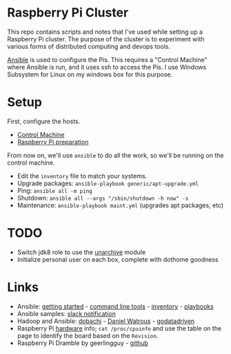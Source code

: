 # Raspberry Pi Cluster

This repo contains scripts and notes that I've used while setting up a Raspberry Pi cluster.
The purpose of the cluster is to experiment with various forms of distributed computing and devops tools.

[Ansible](http://docs.ansible.com/ansible/latest/intro_getting_started.html) is used to configure the Pis.
This requires a "Control Machine" where Ansible is run, and it uses ssh to access the Pis.
I use Windows Subsystem for Linux on my windows box for this purpose.


# Setup

First, configure the hosts.

* [Control Machine](docs/control-prep.md)
* [Raspberry Pi preparation](docs/pi-prep.md)

From now on, we'll use `ansible` to do all the work, so we'll be running on the control machine.

* Edit the `inventory` file to match your systems.
* Upgrade packages: `ansible-playbook generic/apt-upgrade.yml`
* Ping: `ansible all -m ping`
* Shutdown: `ansible all --args "/sbin/shutdown -h now" -s`
* Maintenance: `ansible-playbook maint.yml`  (upgrades apt packages, etc)

# TODO

* Switch jdk8 role to use the [unarchive](http://docs.ansible.com/ansible/latest/unarchive_module.html) module
* Initialize personal user on each box, complete with dothome goodness

# Links

* Ansible: [getting started](http://docs.ansible.com/ansible/latest/intro_getting_started.html) - [command line tools](https://docs.ansible.com/ansible/latest/command_line_tools.html) - [inventory](http://docs.ansible.com/ansible/latest/intro_inventory.html) - [playbooks](http://docs.ansible.com/ansible/latest/playbooks_intro.html)
* Ansible samples: [slack notification](https://github.com/hico-horiuchi/ansible-playbooks/blob/master/apt/apt.yml)
* Hadoop and Ansible: [dobachi](https://github.com/dobachi/ansible-hadoop) - [Daniel Watrous](https://github.com/dwatrous/hadoop-multi-server-ansible) - [godatadriven](https://github.com/godatadriven/ansible_cluster)
* Raspberry Pi [hardware](https://elinux.org/RPi_HardwareHistory) info; `cat /proc/cpuinfo` and use the table on the page to identify the board based on the `Revision`.
* Raspberry Pi Dramble by geerlingguy - [github](https://github.com/geerlingguy/raspberry-pi-dramble)

